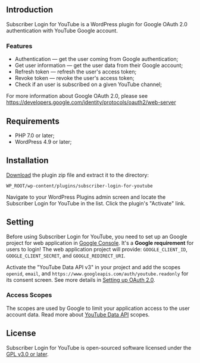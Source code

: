 ## Introduction

Subscriber Login for YouTube is a WordPress plugin for Google 
OAuth 2.0 authentication with YouTube Google account.

### Features

- Authentication — get the user coming from Google authentication;
- Get user information — get the user data from their Google account;
- Refresh token — refresh the user's access token;
- Revoke token — revoke the user's access token;
- Check if an user is subscribed on a given YouTube channel;

For more information about Google OAuth 2.0, please see 
https://developers.google.com/identity/protocols/oauth2/web-server

## Requirements

- PHP 7.0 or later;
- WordPress 4.9 or later;

## Installation

[Download](https://github.com/lcmaquino/subscriber-login-for-youtube/archive/main.zip) 
the plugin zip file and extract it to the directory:
```
WP_ROOT/wp-content/plugins/subscriber-login-for-youtube
```

Navigate to your WordPress Plugins admin screen and locate the Subscriber Login 
for YouTube in the list. Click the plugin's "Activate" link.

## Setting

Before using Subscriber Login for YouTube, you need to set up an Google project 
for web application in [Google Console](https://console.developers.google.com/). 
It's a **Google requirement** for users to login! The web application project will 
provide: `GOOGLE_CLIENT_ID`, `GOOGLE_CLIENT_SECRET`, and `GOOGLE_REDIRECT_URI`.

Activate the "YouTube Data API v3" in your project and add the scopes 
`openid`, `email`, and `https://www.googleapis.com/auth/youtube.readonly` 
for its consent screen. See more details in 
[Setting up OAuth 2.0](https://support.google.com/cloud/answer/6158849?hl=en).

### Access Scopes

The scopes are used by Google to limit your application access to the user account
data. Read more about 
[YouTube Data API](https://developers.google.com/youtube/v3/guides/auth/server-side-web-apps?hl=pt-br)
scopes.

## License

Subscriber Login for YouTube is open-sourced software licensed under the
[GPL v3.0 or later](https://github.com/lcmaquino/subscriber-login-for-youtube/blob/main/LICENSE).
